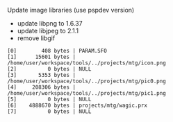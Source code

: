 Update image libraries (use pspdev version)

* update libpng to 1.6.37
* update libjpeg to 2.1.1
* remove libgif

```
[0]        408 bytes | PARAM.SFO
[1]      15601 bytes | /home/user/workspace/tools/../projects/mtg/icon.png
[2]          0 bytes | NULL
[3]       5353 bytes | /home/user/workspace/tools/../projects/mtg/pic0.png
[4]     208306 bytes | /home/user/workspace/tools/../projects/mtg/pic1.png
[5]          0 bytes | NULL
[6]    4888670 bytes | projects/mtg/wagic.prx
[7]          0 bytes | NULL
```
